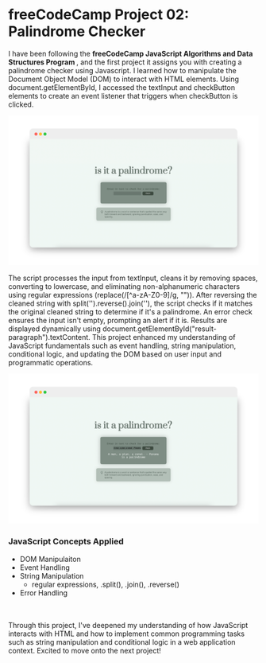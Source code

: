 # freeCodeCamp Project 02: Palindrome Checker

I have been following the <b> freeCodeCamp JavaScript Algorithms and Data Structures Program </b>, and the first project it assigns you with creating a palindrome checker using Javascript. I learned how to manipulate the Document Object Model (DOM) to interact with HTML elements. Using document.getElementById, I accessed the textInput and checkButton elements to create an event listener that triggers when checkButton is clicked. 

<p align=center>
  <img src="./images/github-screemsot-template-palindrome-checker-img01.png" width=700>
</p>

The script processes the input from textInput, cleans it by removing spaces, converting to lowercase, and eliminating non-alphanumeric characters using regular expressions (replace(/[^a-zA-Z0-9]/g, "")). After reversing the cleaned string with split('').reverse().join(''), the script checks if it matches the original cleaned string to determine if it's a palindrome. An error check ensures the input isn't empty, prompting an alert if it is. Results are displayed dynamically using document.getElementById("result-paragraph").textContent. This project enhanced my understanding of JavaScript fundamentals such as event handling, string manipulation, conditional logic, and updating the DOM based on user input and programmatic operations.

<p align=center>
  <img src="./images/github-screemsot-template-palindrome-checker-img02.png" width=700>
</p>

<h3>JavaScript Concepts Applied
</h3>

- DOM Manipulaiton
- Event Handling
- String Manipulation
  - regular expressions, .split(), .join(), .reverse()
- Error Handling

<br>
<br>
Through this project, I've deepened my understanding of how JavaScript interacts with HTML and how to implement common programming tasks such as string manipulation and conditional logic in a web application context. Excited to move onto the next project!
